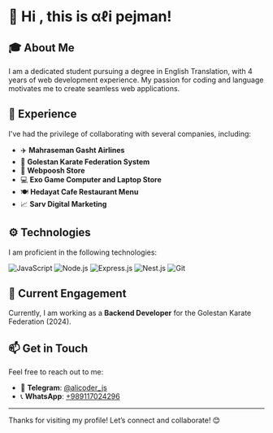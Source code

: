 # 👋 Hi , this is αℓi pejman!  

## 🎓 About Me  
I am a dedicated student pursuing a degree in English Translation, with 4 years of web development experience. My passion for coding and language motivates me to create seamless web applications.  

## 💼 Experience  
I've had the privilege of collaborating with several companies, including:  

- ✈️ **Mahraseman Gasht Airlines**  
- 🥋 **Golestan Karate Federation System**  
- 🛒 **Webpoosh Store**  
- 💻 **Exo Game Computer and Laptop Store**  
- 🍽️ **Hedayat Cafe Restaurant Menu**  
- 📈 **Sarv Digital Marketing**  

## ⚙️ Technologies  
I am proficient in the following technologies:  
<p>

<img alt="JavaScript" src="https://img.icons8.com/?size=100&id=108784&format=png&color=000000" />
<img alt="Node.js" src="https://img.icons8.com/?size=100&id=54087&format=png&color=ffffff" />
<img alt="Express.js"  src="https://img.icons8.com/?size=100&id=SDVmtZ6VBGXt&format=png&color=ffffff" />
<img alt="Nest.js" src="https://img.icons8.com/?size=100&id=9ESZMOeUioJS&format=png&color=000000" />
<img alt="Git" src="https://img.icons8.com/?size=100&id=20906&format=png&color=000000" />


## 🚀 Current Engagement  
Currently, I am working as a **Backend Developer** for the Golestan Karate Federation (2024).  

## 📫 Get in Touch  
Feel free to reach out to me:  
- 📱 **Telegram**: [@alicoder_js](https://t.me/alicoder_js)  
- 📞 **WhatsApp**: [+989117024296](tel:+989117024296)

---  

Thanks for visiting my profile! Let’s connect and collaborate! 😊
